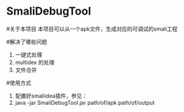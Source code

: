 # SmaliDebugTool

#关于本项目
  本项目可以从一个apk文件，生成对应的可调试的smali工程

#解决了哪些问题
1. 一键式处理
2. multidex 的处理
3. 文件合并

#使用方式
1. 配置好smaliidea插件，参见：
2. java -jar SmaliDebugTool.jar path/of/apk path/of/output
